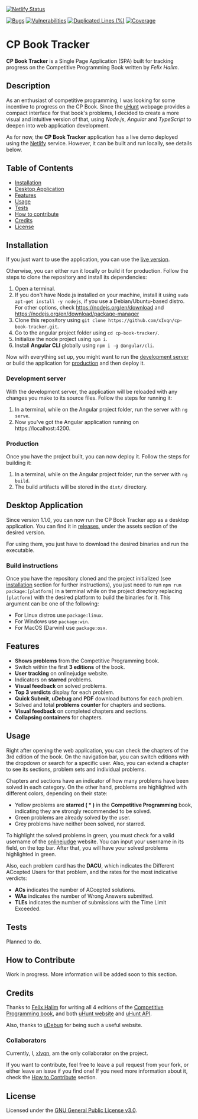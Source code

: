 [![Netlify Status](https://api.netlify.com/api/v1/badges/66ee2b4b-50de-41cc-8726-7e790e51674f/deploy-status)](https://app.netlify.com/sites/cp-book-tracker/deploys)

[![Bugs](https://sonarcloud.io/api/project_badges/measure?project=xIvqn_cp-book-tracker&metric=bugs)](https://sonarcloud.io/summary/new_code?id=xIvqn_cp-book-tracker)
[![Vulnerabilities](https://sonarcloud.io/api/project_badges/measure?project=xIvqn_cp-book-tracker&metric=vulnerabilities)](https://sonarcloud.io/summary/new_code?id=xIvqn_cp-book-tracker)
[![Duplicated Lines (%)](https://sonarcloud.io/api/project_badges/measure?project=xIvqn_cp-book-tracker&metric=duplicated_lines_density)](https://sonarcloud.io/summary/new_code?id=xIvqn_cp-book-tracker)
[![Coverage](https://sonarcloud.io/api/project_badges/measure?project=xIvqn_cp-book-tracker&metric=coverage)](https://sonarcloud.io/summary/new_code?id=xIvqn_cp-book-tracker)

# CP Book Tracker

**CP Book Tracker** is a Single Page Application (SPA) built for tracking progress on the Competitive Programming Book written by _Felix Halim_. 

## Description

As an enthusiast of competitive programming, I was looking for some incentive to progress on the CP Book. Since the [uHunt](https://uhunt.onlinejudge.org/) webpage provides a compact interface for that book's problems, I decided to create a more visual and intuitive version of that, using _Node.js_, _Angular_ and _TypeScript_ to deepen into web application development.

As for now, the **CP Book Tracker** application has a live demo deployed using the [Netlify](https://netlify.com) service. However, it can be built and run locally, see details below.

## Table of Contents

- [Installation](#installation)
- [Desktop Application](#desktop-application)
- [Features](#features)
- [Usage](#usage)
- [Tests](#tests)
- [How to contribute](#how-to-contribute)
- [Credits](#credits)
- [License](#license)

## Installation

If you just want to use the application, you can use the [live version](https://cp-book-tracker.netlify.app/).

Otherwise, you can either run it locally or build it for production. Follow the steps to clone the repository and install its dependencies:

1. Open a terminal.
2. If you don't have Node.js installed on your machine, install it using `sudo apt-get install -y nodejs`, if you use a Debian/Ubuntu-based distro. For other options, check https://nodejs.org/en/download and https://nodejs.org/en/download/package-manager
2. Clone this repository using `git clone https://github.com/xIvqn/cp-book-tracker.git`.
3. Go to the angular project folder using `cd cp-book-tracker/`.
4. Initialize the node project using `npm i`.
5. Install **Angular CLI** globally using `npm i -g @angular/cli`.

Now with everything set up, you might want to run the [development server](#development-server) or build the application for [production](#production) and then deploy it.

### Development server

With the development server, the application will be reloaded with any changes you make to its source files. Follow the steps for running it:

1. In a terminal, while on the Angular project folder, run the server with `ng serve`.
2. Now you've got the Angular application running on https://localhost:4200.


### Production

Once you have the project built, you can now deploy it. Follow the steps for building it:

1. In a terminal, while on the Angular project folder, run the server with `ng build`.
2. The build artifacts will be stored in the `dist/` directory.

## Desktop Application

Since version 1.1.0, you can now run the CP Book Tracker app as a desktop application. You can find it in [releases](https://github.com/xIvqn/cp-book-tracker/releases), under the assets section of the desired version.

For using them, you just have to download the desired binaries and run the executable.

### Build instructions

Once you have the repository cloned and the project initialized (see [installation](#installation) section for further instructions), you just need to run `npm run package:[platform]` in a terminal while on the project directory replacing `[platform]` with the desired platform to build the binaries for it. This argument can be one of the following:

* For Linux distros use `package:linux`.
* For Windows use `package:win`.
* For MacOS (Darwin) use `package:osx`.

## Features

* **Shows problems** from the Competitive Programming book.
* Switch within the first **3 editions** of the book.
* **User tracking** on onlinejudge website.
* Indicators on **starred** problems.
* **Visual feedback** on solved problems.
* **Top 3 verdicts** display for each problem.
* **Quick Submit**, **uDebug** and **PDF** download buttons for each problem.
* Solved and total **problems counter** for chapters and sections.
* **Visual feedback** on completed chapters and sections.
* **Collapsing containers** for chapters.

## Usage

Right after opening the web application, you can check the chapters of the 3rd edition of the book. On the navigation bar, you can switch editions with the dropdown or search for a specific user. Also, you can extend a chapter to see its sections, problem sets and individual problems. 

Chapters and sections have an indicator of how many problems have been solved in each category. On the other hand, problems are highlighted with different colors, depending on their state:

* Yellow problems are **starred ( \* )** in the **Competitive Programming** book, indicating they are strongly recommended to be solved.
* Green problems are already solved by the user.
* Grey problems have neither been solved, nor starred.

To highlight the solved problems in green, you must check for a valid username of the [onlinejudge](https://onlinejudge.org/) website. You can input your username in its field, on the top bar. After that, you will have your solved problems highlighted in green.

Also, each problem card has the **DACU**, which indicates the Different ACcepted Users for that problem, and the rates for the most indicative verdicts:

* **ACs** indicates the number of ACcepted solutions.
* **WAs** indicates the number of Wrong Answers submitted.
* **TLEs** indicates the number of submissions with the Time Limit Exceeded.

## Tests

Planned to do.

## How to Contribute

Work in progress. More information will be added soon to this section.

## Credits

Thanks to [Felix Halim](https://github.com/felix-halim) for writing all 4 editions of the [Competitive Programming book](https://cpbook.net/), and both [uHunt website](https://uhunt.onlinejudge.org/) and [uHunt API](https://uhunt.onlinejudge.org/api/). 

Also, thanks to [uDebug](https://www.udebug.com/) for being such a useful website.

### Collaborators

Currently, I, [xIvqn](https://github.com/xIvqn/), am the only collaborator on the project. 

If you want to contribute, feel free to leave a pull request from your fork, or either leave an issue if you find one! If you need more information about it, check the [How to Contribute](#how-to-contribute) section.

## License

Licensed under the [GNU General Public License v3.0](./LICENSE).
